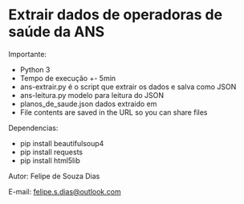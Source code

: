 # Extrair dados de operadoras de saúde da ANS


Importante:
 * Python 3
 * Tempo de execução +- 5min
 * ans-extrair.py é o script que extrair os dados e salva como JSON
 * ans-leitura.py modelo para leitura do JSON
 * planos_de_saude.json dados extraido em 
 * File contents are saved in the URL so you can share files


Dependencias:
 * pip install beautifulsoup4
 * pip install requests
 * pip install html5lib



Autor: Felipe de Souza Dias

E-mail: felipe.s.dias@outlook.com